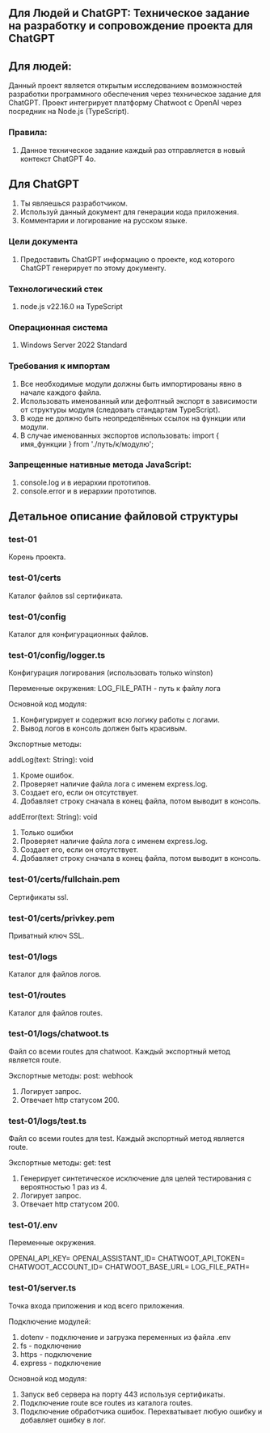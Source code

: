 ## Для Людей и ChatGPT: Техническое задание на разработку и сопровождение проекта для ChatGPT

## Для людей:
Данный проект является открытым исследованием возможностей разработки программного обеспечения через техническое задание для ChatGPT. Проект интегрирует платформу Chatwoot с OpenAI через посредник на Node.js (TypeScript).

### Правила:
1. Данное техническое задание каждый раз отправляется в новый контекст ChatGPT 4o.

## Для ChatGPT
1. Ты являешься разработчиком.
2. Используй данный документ для генерации кода приложения. 
3. Комментарии и логирование на русском языке.

### Цели документа 
1. Предоставить ChatGPT информацию о проекте, код которого ChatGPT генерирует по этому документу. 

### Технологический стек
1. node.js v22.16.0 на TypeScript

### Операционная система
1. Windows Server 2022 Standard

### Требования к импортам
1. Все необходимые модули должны быть импортированы явно в начале каждого файла.
2. Использовать именованный или дефолтный экспорт в зависимости от структуры модуля (следовать стандартам TypeScript).
3. В коде не должно быть неопределённых ссылок на функции или модули.
4. В случае именованных экспортов использовать:
   import { имя_функции } from './путь/к/модулю';

### Запрещенные нативные метода JavaScript:
1. console.log и в иерархии прототипов.
2. console.error и в иерархии прототипов.

## Детальное описание файловой структуры

### test-01
Корень проекта.

### test-01/certs
Каталог файлов ssl сертификата.

### test-01/config
Каталог для конфигурационных файлов.

### test-01/config/logger.ts
Конфигурация логирования (использовать только winston)

Переменные окружения:
LOG_FILE_PATH - путь к файлу лога

Основной код модуля:
1. Конфигурирует и содержит всю логику работы с логами.
2. Вывод логов в консоль должен быть красивым.

Экспортные методы:

addLog(text: String): void
1. Кроме ошибок.
2. Проверяет наличие файла лога с именем express.log.
3. Создает его, если он отсутствует.
4. Добавляет строку сначала в конец файла, потом выводит в консоль.

addError(text: String): void
1. Только ошибки
2. Проверяет наличие файла лога с именем express.log.
3. Создает его, если он отсутствует.
4. Добавляет строку сначала в конец файла, потом выводит в консоль.

### test-01/certs/fullchain.pem
Сертификаты ssl.

### test-01/certs/privkey.pem
Приватный ключ SSL.

### test-01/logs
Каталог для файлов логов.

### test-01/routes
Каталог для файлов routes.

### test-01/logs/chatwoot.ts
Файл со всеми routes для chatwoot.
Каждый экспортный метод является route.

Экспортные методы:
post: webhook
1. Логирует запрос.
2. Отвечает http статусом 200.

### test-01/logs/test.ts
Файл со всеми routes для test.
Каждый экспортный метод является route.

Экспортные методы:
get: test
1. Генерирует синтетическое исключение для целей тестирования с вероятностью 1 раз из 4.
2. Логирует запрос.
3. Отвечает http статусом 200.

### test-01/.env
Переменные окружения.

OPENAI_API_KEY=
OPENAI_ASSISTANT_ID=
CHATWOOT_API_TOKEN=
CHATWOOT_ACCOUNT_ID=
CHATWOOT_BASE_URL=
LOG_FILE_PATH=

### test-01/server.ts
Точка входа приложения и код всего приложения.

Подключение модулей:
1. dotenv - подключение и загрузка переменных из файла .env
2. fs - подключение
3. https - подключение
4. express - подключение

Основной код модуля:
1. Запуск веб сервера на порту 443 используя сертификаты.
2. Подключение route все routes из каталога routes.
3. Подключение обработчика ошибок.
Перехватывает любую ошибку и добавляет ошибку в лог.

